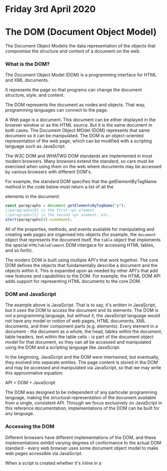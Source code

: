 # Friday 3rd April 2020

# The DOM (Document Object Model) 

The Document Object Modelis the data representation of the objects that compromise the structure and content of a document on the web. 

### What is the DOM?

The Document Object Model (DOM) is a programming interface for HTML and XML documents. 

It represents the page so that programs can change the document structure, style, and content. 

The DOM represents the document as nodes and objects. That way, programming languages can connect to the page. 

A Web page is a document. This document can be either displayed in the browser window or as the HTML source. But it is the same document in both cases. The Document Object MOdel (DOM) represents that same document so it can be manipulated. The DOM is an object-oriented representation of the web page, which can be modified with a scripting language such as JavaScript. 

The W3C DOM and WHATWG DOM standards are implemented in most modern browsers. Many browsers extend the standard, so care must be exercised when using them on the web where documents may be accessed by various browsers with different DOM's. 

For example, the standard DOM specifies that the getElementByTagName method in the code below must return a list of all the <p> elements in the document: 

```js 
const paragraphs = document.getElementsByTagName("p");
//paragraphs[0] is the first <p> element
//paragraphs[1] is the second <p> element, etc. 
alert(paragraphs[0].nodeName);
```
All of the properties, methods, and events available for manipulating and creating web pages are organised into objects (for example, the ```document``` object that represents the document itself, the ```table``` object that implements the special ```HTMLTableElement``` DOM intergace for accessing HTML tables, and so forth).

The modern DOM is built using multiple API's that work together. The core DOM defines the objects that fundamentally describe a document and the objects within it. This is expanded upon as needed by other API's that add new features and capabilities to the DOM. For example, the HTML DOM API adds support for representing HTML documents to the core DOM. 

### DOM and JavaScript 

The example above is JavaScript. That is to say, it's *written* in JavaScript, but it *uses* the DOM to access the document and its elements. The DOM is not a programming language, but without it, the JavaScript language would not have any model or notion of web pages, HTML documents, XML documents, and their component parts (e.g. elements). Every element in a document - the document as a whole, the head, tables within the document, table headers, text within the table cells - is part of the document object model for that document, so they can all be accessed and manipulated using the DOM and a scripting language like JavaScript. 

In the beginning, JavaScript and the DOM were intertwined, but eventually, they evolved into separate entities. The page content is stored in the DOM and may be accessed and manipulated via JavaScript, so that we may write this approximative equation: 

API = DOM + JavaScript 

The DOM was designed to be independent of any particular programming language, making the structural representation of the document available from a single, consistent API. Through we focus exclusively on JavaScript in this reference documentation, implementations of the DOM can be built for any language. 

### Accessing the DOM

Different browsers have different implementations of the DOM, and these implementations exhibit varying degrees of conformance to the actual DOM standard - every web browser uses some document object model to make web pages accessible via JavaScript. 

When a script is created whether it's inline in a <script> element or included in the web page by means of a script loading instruction - you can immediately begin using the API for the ```document``` or ```window``` elements to manipulate the document itself or to get at the children of that document, which are the various elements in the web page. Your DOM programming may be something as simple as the following, which displays an alert message by using the ```alert()``` function from the ```window``` object, or it may use more sophisticated DOM methods to actually create new content, as in the longer example below: 

This following JavaScript will display an alert when the document is loaded (and when the whole DOM is available for use): 

```html
<body onload="window.alert('Welcome to my home page!');">
```
Another example. This function creates a new H1 element, adds text to that element, and then adds the H1 to the tree for this document:

```html
<html>
  <head>
    <script> 
      // run this function when the document is loaded 
      window.onload = function() {
      
        // create a couple of elements in an otherwise empty HTML page
        const heading = document.createElement("h1"); 
        const heading_text = document.createTextNode("Big Head!"); 
        heading.appendChild(heading_text);
        document.body.appendChild(heading); 
      }
    </script>
  </head>
  <body>
  </body>
</html>
```
### Fundamental Data Types

> Note: Because the vast majority of code that uses the DOM revolves around manipulating HTML documents, it's common to refer to the nodes in the DOM as **elements**, although strictly speaking not every node is an element. 

|Data Type (Interface)|Description|
|---|---|
|```Document```|When a member returns an object of type ```document``` (e.g., the ```ownerDocument``` property of an element returns the ```document``` to which it belongs), this object is the root ```document``` object itself.
|```Node```|Every object located within a document is a node of some kind. In an HTML document, an object can be an element node but also a text node or attribute node. 
|```Element```|The ```element``` type is based on ```node```. It refers to an element or a node of type ```element``` returned by a member of the DOM API. Rather than saying, for example, that the ```document.createElement()``` method returns an object reference to a ```node```, we just say that this method returns the ```element``` that has just been created in the DOM. ```element``` objects implement the DOM ```Element``` interface and also the more basic ```Node``` interface, both of which are included together in this reference. In an HTML document, elements are further enhanced by the HTML DOM API's ```HTMLElement``` interface as well as other interfaces describing capablities of specific kinds of elements (for instance, ```HTMLTableElement``` for ```<table>``` elements). 
|```NodeList```|A ```nodeList``` is an array of elements, like the kind that is returned by the method ```document.getElementsByTagName()```. Items in a ```nodeList``` are accessed by index in either of two ways:<br> -list.item(1)<br> -list[1] <br> These two are e

